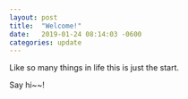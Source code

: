 ```yaml
---
layout: post
title:  "Welcome!"
date:   2019-01-24 08:14:03 -0600
categories: update
---
```

Like so many things in life this is just the start.


Say hi~~!